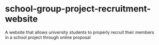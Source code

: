 # school-group-project-recruitment-website
A website that allows university students to properly recruit their members in a school project through online proposal
